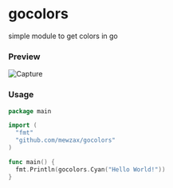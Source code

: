 # gocolors
simple module to get colors in go

### Preview
![Capture](https://user-images.githubusercontent.com/75091300/176025830-10ab082b-44c9-437a-ad26-ad8aec6e8b85.JPG)

### Usage
```go
package main

import (
  "fmt"
  "github.com/mewzax/gocolors"
)

func main() {
  fmt.Println(gocolors.Cyan("Hello World!"))
}
